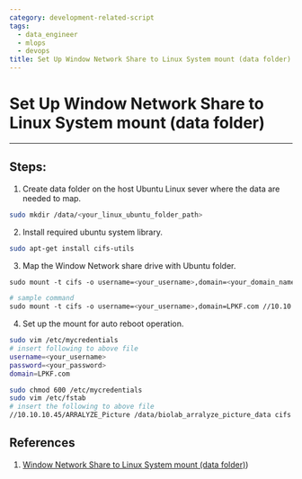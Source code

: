 ```yaml
---
category: development-related-script
tags:
  - data_engineer
  - mlops
  - devops
title: Set Up Window Network Share to Linux System mount (data folder)
---
```

# Set Up Window Network Share to Linux System mount (data folder)
----

## Steps:

1.  Create data folder on the host Ubuntu Linux sever where the data are needed to map.
```bash
sudo mkdir /data/<your_linux_ubuntu_folder_path>
```
2. Install required ubuntu system library.
```bash
sudo apt-get install cifs-utils
```
3. Map the Window Network share drive with Ubuntu folder.
```bash
sudo mount -t cifs -o username=<your_username>,domain=<your_domain_name>  <your_window_network_share_path>  <your_linux_ubuntu_folder_path>

# sample command
sudo mount -t cifs -o username=<your_username>,domain=LPKF.com //10.10.10.45/ARRALYZE_Picture /data/biolab_arralyze_picture_data

```
4. Set up the mount for auto reboot operation.
```bash
sudo vim /etc/mycredentials
# insert following to above file
username=<your_username>
password=<your_password>
domain=LPKF.com

sudo chmod 600 /etc/mycredentials
sudo vim /etc/fstab
# insert the following to above file
//10.10.10.45/ARRALYZE_Picture /data/biolab_arralyze_picture_data cifs credentials=/etc/mycredentials,iocharset=utf8 0 0
```

## References

1. [Window Network Share to Linux System mount (data folder)](https://www.thomas-krenn.com/de/wiki/Windows_Freigabe_unter_Linux_mounten#smbfs))
